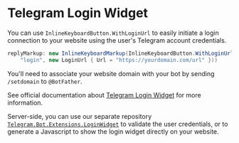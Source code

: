 # Telegram Login Widget

You can use `InlineKeyboardButton.WithLoginUrl` to easily initiate a login connection to your website using the user's Telegram account credentials.
```csharp
replyMarkup: new InlineKeyboardMarkup(InlineKeyboardButton.WithLoginUrl(
    "login", new LoginUrl { Url = "https://yourdomain.com/url" }))
```

You'll need to associate your website domain with your bot by sending `/setdomain` to `@BotFather`.

See official documentation about [Telegram Login Widget](https://core.telegram.org/widgets/login) for more information.

Server-side, you can use our separate repository [`Telegram.Bot.Extensions.LoginWidget`](https://github.com/TelegramBots/Telegram.Bot.Extensions.LoginWidget)
to validate the user credentials, or to generate a Javascript to show the login widget directly on your website.